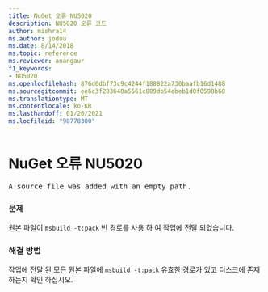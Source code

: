 ```yaml
---
title: NuGet 오류 NU5020
description: NU5020 오류 코드
author: mishra14
ms.author: jodou
ms.date: 8/14/2018
ms.topic: reference
ms.reviewer: anangaur
f1_keywords:
- NU5020
ms.openlocfilehash: 876d0dbf73c9c4244f188822a730baafb16d1488
ms.sourcegitcommit: ee6c3f203648a5561c809db54ebeb1d0f0598b68
ms.translationtype: MT
ms.contentlocale: ko-KR
ms.lasthandoff: 01/26/2021
ms.locfileid: "98778300"
---
```

# <a name="nuget-error-nu5020"></a>NuGet 오류 NU5020
<pre>A source file was added with an empty path.</pre>

### <a name="issue"></a>문제

원본 파일이 `msbuild -t:pack` 빈 경로를 사용 하 여 작업에 전달 되었습니다.


### <a name="solution"></a>해결 방법

작업에 전달 된 모든 원본 파일에 `msbuild -t:pack` 유효한 경로가 있고 디스크에 존재 하는지 확인 하십시오.

